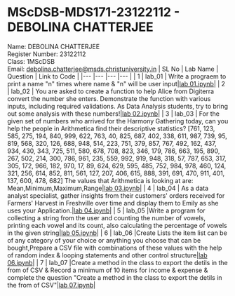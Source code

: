 # MScDSB-MDS171-23122112 - DEBOLINA CHATTERJEE   
Name: DEBOLINA CHATTERJEE   
Register Number: 23122112   
Class: 1MScDSB   
Email: debolina.chatterjee@msds.christuniversity.in
| SL No | Lab Name | Question | Link to Code |
|---    |---       |---       |---           |
| 1     | lab_01   | Write a prograem to print a name "n" times where name & "n" will be user input|<a href="lab 01.ipynb">lab 01.ipynb</a>|
| 2     | lab_02   | You are asked to create a function to help Alice from Digiterra convert the number she enters. Demonstrate the function with various inputs, including required validations. As Data Analysis students, try to bring out some analysis with these numbers!|<a href="lab 02.ipynb">lab 02.ipynb</a>|
| 3     | lab_03   | For the given set of numbers who arrived for the Harmony Gathering today, can you help the people in Arithmetica find their descriptive statistics? [761, 123, 585, 275, 194, 840, 999, 622, 763, 40, 825, 687, 402, 338, 611, 987, 739, 95, 819, 568, 320, 126, 688, 948, 514, 223, 751, 379, 857, 767, 492, 162, 437, 934, 430, 343, 725, 511, 580, 678, 708, 823, 346, 179, 786, 663, 195, 890, 267, 502, 214, 300, 786, 961, 235, 559, 992, 919, 948, 318, 57, 787, 653, 317, 305, 172, 966, 182, 970, 17, 89, 624, 629, 595, 485, 752, 984, 978, 460, 124, 321, 256, 614, 852, 811, 561, 127, 207, 406, 615, 888, 391, 691, 470, 911, 401, 137, 600, 478, 682] The values that Arithmetica is looking at are: Mean,Minimum,Maximum,Range|<a href="lab 03.ipynb">lab 03.ipynb</a>|
| 4     | lab_04   | As a data analyst specialist, gather insights from their customers' orders received for Farmers' Harvest in Freshville over time and display them to Emily as she uses your Application.|<a href="lab 04.ipynb">lab 04.ipynb</a>| 
| 5     | lab_05   |Write a program for collecting a string from the user and counting the number of vowels, printing each vowel and its count, also calculating the percentage of vowels in the given string|<a href="lab 05.ipynb">lab 05.ipynb</a>| 
 | 6     | lab_06   |Create Lists the item list can be of any category of your choice or anything you choose that can be bought,Prepare a CSV file with combinations of these values with the help of random index & looping statements and other control structure|<a href="lab 06.ipynb">lab 06.ipynb</a>|
| 7     | lab_07   |Create a method in the class to export the detils in the from of CSV & Record a minimum of 10 items for income & expense & complete the question "Create a method in the class to export the detils in the from of CSV"|<a href="lab 07.ipynb">lab 07.ipynb</a>|
